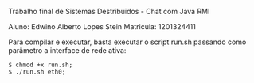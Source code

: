 Trabalho final de Sistemas Destribuidos - Chat com Java RMI

Aluno: Edwino Alberto Lopes Stein
Matricula: 1201324411

Para compilar e executar, basta executar o script run.sh passando como parâmetro a interface de rede ativa:

    $ chmod +x run.sh;
    $ ./run.sh eth0;
